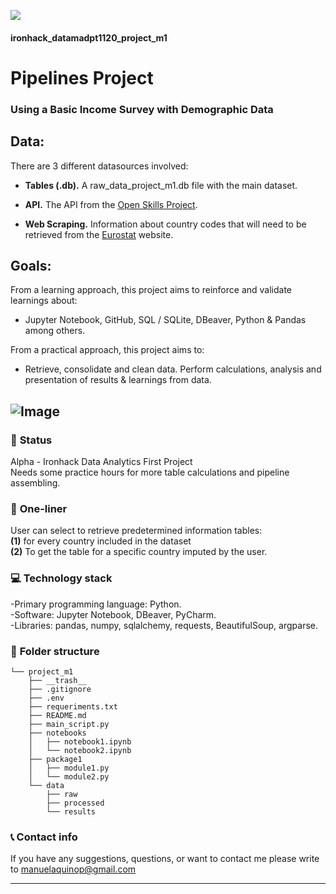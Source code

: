 <p align="left"><img src="https://cdn-images-1.medium.com/max/184/1*2GDcaeYIx_bQAZLxWM4PsQ@2x.png"></p>

#### ironhack_datamadpt1120_project_m1

# Pipelines Project
### Using a Basic Income Survey with Demographic Data

## **Data:**

There are 3 different datasources involved:

- **Tables (.db).** A raw_data_project_m1.db file with the main dataset.

- **API.** The API from the [Open Skills Project](http://dataatwork.org/data/).  

- **Web Scraping.** Information about country codes that will need to be retrieved from the [Eurostat](https://ec.europa.eu/eurostat/statistics-explained/index.php/Glossary:Country_codes) website.


## **Goals:**
From a learning approach, this project aims to reinforce and validate learnings about: 
- Jupyter Notebook, GitHub, SQL / SQLite, DBeaver, Python & Pandas among others. 

From a practical approach, this project aims to: 
- Retrieve, consolidate and clean data. Perform calculations, analysis and presentation of results & learnings from data.

![Image](https://static.wixstatic.com/media/00c01d_e0a38942c8dc4f6086f60a6200c41b7a~mv2.png/v1/fill/w_740,h_336,al_c,q_90,usm_0.66_1.00_0.01/00c01d_e0a38942c8dc4f6086f60a6200c41b7a~mv2.webp)
---

### :baby: **Status**
Alpha - Ironhack Data Analytics First Project\
Needs some practice hours for more table calculations and pipeline assembling.

### :running: **One-liner**
User can select to retrieve predetermined information tables:\
**(1)** for every country included in the dataset\
**(2)** To get the table for a specific country imputed by the user.

### :computer: **Technology stack**

-Primary programming language: Python.\
-Software: Jupyter Notebook, DBeaver, PyCharm.\
-Libraries: pandas, numpy, sqlalchemy, requests, BeautifulSoup, argparse.


### :file_folder: **Folder structure**
```
└── project_m1
    ├── __trash__
    ├── .gitignore
    ├── .env
    ├── requeriments.txt
    ├── README.md
    ├── main_script.py
    ├── notebooks
    │   ├── notebook1.ipynb
    │   └── notebook2.ipynb
    ├── package1
    │   ├── module1.py
    │   └── module2.py
    └── data
        ├── raw
        ├── processed
        └── results
```


### :telephone_receiver: **Contact info**
If you have any suggestions, questions, or want to contact me please write to manuelaquinop@gmail.com

---